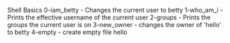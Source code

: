 Shell Basics
0-iam_betty - Changes the current user to betty
1-who_am_i - Prints the effective username of the current user
2-groups - Prints the groups the current user is on
3-new_owner - changes the owner of 'hello' to betty
4-empty - create empty file hello